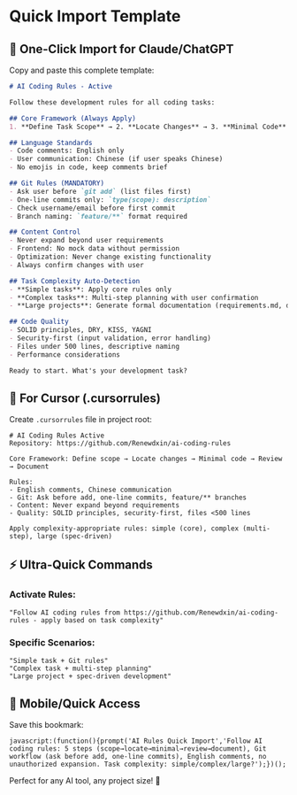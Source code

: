 # Quick Import Template

## 🚀 One-Click Import for Claude/ChatGPT

Copy and paste this complete template:

```markdown
# AI Coding Rules - Active

Follow these development rules for all coding tasks:

## Core Framework (Always Apply)
1. **Define Task Scope** → 2. **Locate Changes** → 3. **Minimal Code** → 4. **Review** → 5. **Document**

## Language Standards
- Code comments: English only
- User communication: Chinese (if user speaks Chinese)
- No emojis in code, keep comments brief

## Git Rules (MANDATORY)
- Ask user before `git add` (list files first)
- One-line commits only: `type(scope): description`
- Check username/email before first commit
- Branch naming: `feature/**` format required

## Content Control
- Never expand beyond user requirements
- Frontend: No mock data without permission
- Optimization: Never change existing functionality
- Always confirm changes with user

## Task Complexity Auto-Detection
- **Simple tasks**: Apply core rules only
- **Complex tasks**: Multi-step planning with user confirmation
- **Large projects**: Generate formal documentation (requirements.md, design.md, tasks.md)

## Code Quality
- SOLID principles, DRY, KISS, YAGNI
- Security-first (input validation, error handling)
- Files under 500 lines, descriptive naming
- Performance considerations

Ready to start. What's your development task?
```

## 🎯 For Cursor (.cursorrules)

Create `.cursorrules` file in project root:

```
# AI Coding Rules Active
Repository: https://github.com/Renewdxin/ai-coding-rules

Core Framework: Define scope → Locate changes → Minimal code → Review → Document

Rules:
- English comments, Chinese communication
- Git: Ask before add, one-line commits, feature/** branches  
- Content: Never expand beyond requirements
- Quality: SOLID principles, security-first, files <500 lines

Apply complexity-appropriate rules: simple (core), complex (multi-step), large (spec-driven)
```

## ⚡ Ultra-Quick Commands

### Activate Rules:
```
"Follow AI coding rules from https://github.com/Renewdxin/ai-coding-rules - apply based on task complexity"
```

### Specific Scenarios:
```
"Simple task + Git rules"
"Complex task + multi-step planning" 
"Large project + spec-driven development"
```

## 📱 Mobile/Quick Access

Save this bookmark:
```
javascript:(function(){prompt('AI Rules Quick Import','Follow AI coding rules: 5 steps (scope→locate→minimal→review→document), Git workflow (ask before add, one-line commits), English comments, no unauthorized expansion. Task complexity: simple/complex/large?');})();
```

Perfect for any AI tool, any project size! 🎉

